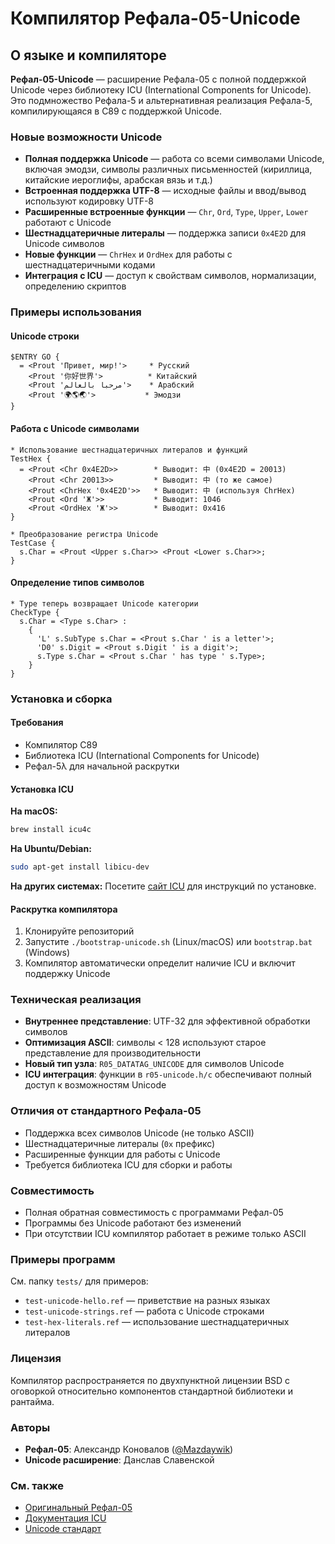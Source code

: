 # Компилятор Рефала-05-Unicode

## О языке и компиляторе

**Рефал-05-Unicode** — расширение Рефала-05 с полной поддержкой Unicode через библиотеку ICU (International Components for Unicode). Это подмножество Рефала-5 и альтернативная реализация Рефала-5, компилирующаяся в C89 с поддержкой Unicode.

### Новые возможности Unicode

* **Полная поддержка Unicode** — работа со всеми символами Unicode, включая эмодзи, символы различных письменностей (кириллица, китайские иероглифы, арабская вязь и т.д.)
* **Встроенная поддержка UTF-8** — исходные файлы и ввод/вывод используют кодировку UTF-8
* **Расширенные встроенные функции** — `Chr`, `Ord`, `Type`, `Upper`, `Lower` работают с Unicode
* **Шестнадцатеричные литералы** — поддержка записи `0x4E2D` для Unicode символов
* **Новые функции** — `ChrHex` и `OrdHex` для работы с шестнадцатеричными кодами
* **Интеграция с ICU** — доступ к свойствам символов, нормализации, определению скриптов

### Примеры использования

#### Unicode строки
```refal
$ENTRY GO {
  = <Prout 'Привет, мир!'>     * Русский
    <Prout '你好世界'>          * Китайский
    <Prout 'مرحبا بالعالم'>    * Арабский
    <Prout '🌍🌎🌏'>           * Эмодзи
}
```

#### Работа с Unicode символами
```refal
* Использование шестнадцатеричных литералов и функций
TestHex {
  = <Prout <Chr 0x4E2D>>        * Выводит: 中 (0x4E2D = 20013)
    <Prout <Chr 20013>>         * Выводит: 中 (то же самое)
    <Prout <ChrHex '0x4E2D'>>   * Выводит: 中 (используя ChrHex)
    <Prout <Ord 'Ж'>>           * Выводит: 1046
    <Prout <OrdHex 'Ж'>>        * Выводит: 0x416
}

* Преобразование регистра Unicode
TestCase {
  s.Char = <Prout <Upper s.Char>> <Prout <Lower s.Char>>;
}
```

#### Определение типов символов
```refal
* Type теперь возвращает Unicode категории
CheckType {
  s.Char = <Type s.Char> : 
    {
      'L' s.SubType s.Char = <Prout s.Char ' is a letter'>;
      'D0' s.Digit = <Prout s.Digit ' is a digit'>;
      s.Type s.Char = <Prout s.Char ' has type ' s.Type>;
    }
}
```

### Установка и сборка

#### Требования
* Компилятор C89
* Библиотека ICU (International Components for Unicode)
* Рефал-5λ для начальной раскрутки

#### Установка ICU

**На macOS:**
```bash
brew install icu4c
```

**На Ubuntu/Debian:**
```bash
sudo apt-get install libicu-dev
```

**На других системах:**
Посетите [сайт ICU](http://site.icu-project.org/) для инструкций по установке.

#### Раскрутка компилятора

1. Клонируйте репозиторий
2. Запустите `./bootstrap-unicode.sh` (Linux/macOS) или `bootstrap.bat` (Windows)
3. Компилятор автоматически определит наличие ICU и включит поддержку Unicode

### Техническая реализация

* **Внутреннее представление**: UTF-32 для эффективной обработки символов
* **Оптимизация ASCII**: символы < 128 используют старое представление для производительности
* **Новый тип узла**: `R05_DATATAG_UNICODE` для символов Unicode
* **ICU интеграция**: функции в `r05-unicode.h/c` обеспечивают полный доступ к возможностям Unicode

### Отличия от стандартного Рефала-05

* Поддержка всех символов Unicode (не только ASCII)
* Шестнадцатеричные литералы (`0x` префикс)
* Расширенные функции для работы с Unicode
* Требуется библиотека ICU для сборки и работы

### Совместимость

* Полная обратная совместимость с программами Рефал-05
* Программы без Unicode работают без изменений
* При отсутствии ICU компилятор работает в режиме только ASCII

### Примеры программ

См. папку `tests/` для примеров:
* `test-unicode-hello.ref` — приветствие на разных языках
* `test-unicode-strings.ref` — работа с Unicode строками
* `test-hex-literals.ref` — использование шестнадцатеричных литералов

### Лицензия

Компилятор распространяется по двухпунктной лицензии BSD с оговоркой относительно компонентов стандартной библиотеки и рантайма.

### Авторы

* **Рефал-05**: Александр Коновалов ([@Mazdaywik](https://github.com/Mazdaywik))
* **Unicode расширение**: Данслав Славенской

### См. также

* [Оригинальный Рефал-05](https://github.com/Mazdaywik/Refal-05)
* [Документация ICU](http://userguide.icu-project.org/)
* [Unicode стандарт](https://www.unicode.org/)